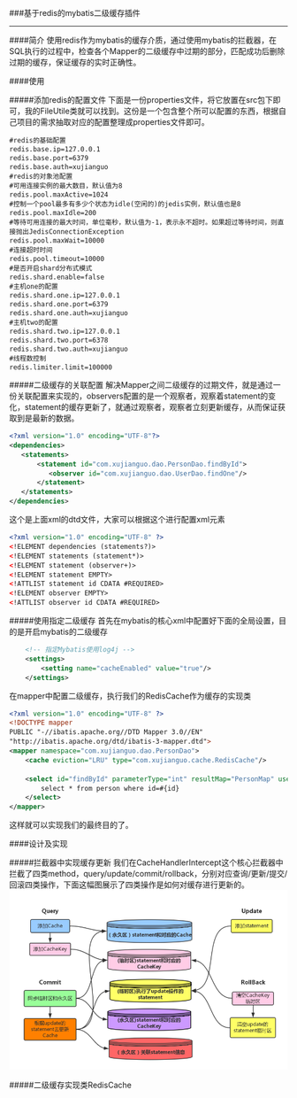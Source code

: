###基于redis的mybatis二级缓存插件
***
####简介
使用redis作为mybatis的缓存介质，通过使用mybatis的拦截器，在SQL执行的过程中，检查各个Mapper的二级缓存中过期的部分，匹配成功后删除过期的缓存，保证缓存的实时正确性。

####使用

#####添加redis的配置文件
下面是一份properties文件，将它放置在src包下即可，我的FileUtile类就可以找到。这份是一个包含整个所可以配置的东西，根据自己项目的需求抽取对应的配置整理成properties文件即可。
```properties
#redis的基础配置
redis.base.ip=127.0.0.1
redis.base.port=6379
redis.base.auth=xujianguo
#redis的对象池配置
#可用连接实例的最大数目，默认值为8
redis.pool.maxActive=1024
#控制一个pool最多有多少个状态为idle(空闲的)的jedis实例，默认值也是8
redis.pool.maxIdle=200
#等待可用连接的最大时间，单位毫秒，默认值为-1，表示永不超时。如果超过等待时间，则直接抛出JedisConnectionException
redis.pool.maxWait=10000
#连接超时时间
redis.pool.timeout=10000
#是否开启shard分布式模式
redis.shard.enable=false
#主机one的配置
redis.shard.one.ip=127.0.0.1
redis.shard.one.port=6379
redis.shard.one.auth=xujianguo
#主机two的配置
redis.shard.two.ip=127.0.0.1
redis.shard.two.port=6378
redis.shard.two.auth=xujianguo
#线程数控制
redis.limiter.limit=100000
```

#####二级缓存的关联配置
解决Mapper之间二级缓存的过期文件，就是通过一份关联配置来实现的，observers配置的是一个观察者，观察着statement的变化，statement的缓存更新了，就通过观察者，观察者立刻更新缓存，从而保证获取到是最新的数据。
```xml
<?xml version="1.0" encoding="UTF-8"?>
<dependencies>
   <statements>
       <statement id="com.xujianguo.dao.PersonDao.findById">
          <observer id="com.xujianguo.dao.UserDao.findOne"/>
       </statement>
   </statements>
</dependencies>
```
这个是上面xml的dtd文件，大家可以根据这个进行配置xml元素
```xml
<?xml version="1.0" encoding="UTF-8" ?>
<!ELEMENT dependencies (statements?)>
<!ELEMENT statements (statement*)>
<!ELEMENT statement (observer+)>
<!ELEMENT statement EMPTY>
<!ATTLIST statement id CDATA #REQUIRED>
<!ELEMENT observer EMPTY>
<!ATTLIST observer id CDATA #REQUIRED>
```

#####使用指定二级缓存
首先在mybatis的核心xml中配置好下面的全局设置，目的是开启mybatis的二级缓存
```xml
	<!-- 指定Mybatis使用log4j -->
	<settings>
		<setting name="cacheEnabled" value="true"/>
	</settings>
```
在mapper中配置二级缓存，执行我们的RedisCache作为缓存的实现类
```xml
<?xml version="1.0" encoding="UTF-8" ?>
<!DOCTYPE mapper
PUBLIC "-//ibatis.apache.org//DTD Mapper 3.0//EN"
"http://ibatis.apache.org/dtd/ibatis-3-mapper.dtd">
<mapper namespace="com.xujianguo.dao.PersonDao">
	<cache eviction="LRU" type="com.xujianguo.cache.RedisCache"/>

	<select id="findById" parameterType="int" resultMap="PersonMap" useCache="true">
		select * from person where id=#{id}
	</select>
</mapper>
```
这样就可以实现我们的最终目的了。

####设计及实现

#####拦截器中实现缓存更新
我们在CacheHandlerIntercept这个核心拦截器中拦截了四类method，query/update/commit/rollback，分别对应查询/更新/提交/回滚四类操作，下面这幅图展示了四类操作是如何对缓存进行更新的。
![mybatis-redis-1](picture/mybatis-redis-1.png)

#####二级缓存实现类RedisCache














































